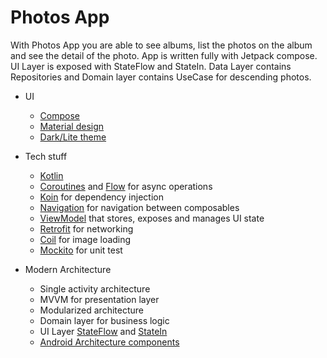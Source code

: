 # Photos App

With Photos App you are able to see albums, list the photos on the album and see the detail of the photo.
App is written fully with Jetpack compose.
UI Layer is exposed with StateFlow and StateIn.
Data Layer contains Repositories and Domain layer contains UseCase for descending photos.

* UI
    * [Compose](https://developer.android.com/jetpack/compose)
    * [Material design](https://material.io/design)
    * [Dark/Lite theme](https://material.io/design/color/dark-theme.html)
    
* Tech stuff
    * [Kotlin](https://kotlinlang.org/)
    * [Coroutines](https://kotlinlang.org/docs/reference/coroutines-overview.html) and [Flow](https://developer.android.com/kotlin/flow) for async operations
    * [Koin](https://insert-koin.io/) for dependency injection
    * [Navigation](https://developer.android.com/topic/libraries/architecture/navigation/) for navigation between composables
    * [ViewModel](https://developer.android.com/topic/libraries/architecture/viewmodel) that stores, exposes and manages UI state
    * [Retrofit](https://square.github.io/retrofit/) for networking
    * [Coil](https://github.com/coil-kt/coil) for image loading
    * [Mockito](https://site.mockito.org/) for unit test

* Modern Architecture
    * Single activity architecture
    * MVVM for presentation layer
    * Modularized architecture
    * Domain layer for business logic
    * UI Layer [StateFlow](https://developer.android.com/kotlin/flow/stateflow-and-sharedflow) and [StateIn](https://kotlinlang.org/api/kotlinx.coroutines/kotlinx-coroutines-core/kotlinx.coroutines.flow/state-in.html)
    * [Android Architecture components](https://developer.android.com/topic/libraries/architecture)
    